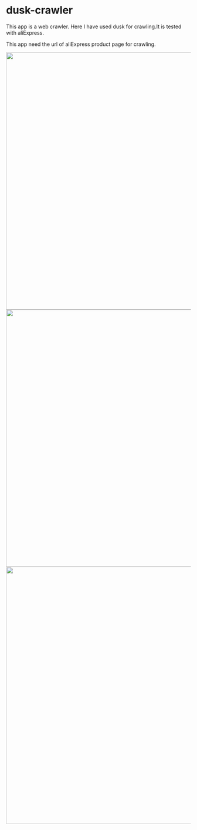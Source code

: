# dusk-crawler
This app is a web crawler. Here I have used dusk for crawling.It is tested with aliExpress.

This app need the url of aliExpress product page for crawling.

<img src="https://user-images.githubusercontent.com/27086024/57056788-7e4fe380-6cc6-11e9-8412-d67730195d01.png" width="700">
<img src="https://user-images.githubusercontent.com/27086024/57056831-d8e93f80-6cc6-11e9-8977-7157b5475af7.png" width="700">
<img src="https://user-images.githubusercontent.com/27086024/57056880-1bab1780-6cc7-11e9-99e8-dbf2d3384c4f.png" width="700">